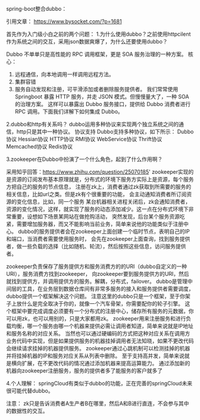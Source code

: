 spring-boot整合dubbo：

引用文章：
https://www.bysocket.com/?p=1681

首先作为入门级小白之前的两个问题：
1.为什么使用dubbo？之前使用httpcilent作为系统之间的交互，采用json数据爽爆了，为什么还要使用dubbo？

Dubbo 不单单只是高性能的 RPC 调用框架，更是 SOA 服务治理的一种方案。
核心：
1. 远程通信，向本地调用一样调用远程方法。
2. 集群容错
3. 服务自动发现和注册，可平滑添加或者删除服务提供者。
我们常常使用 Springboot 暴露 HTTP 服务，并走 JSON 模式。但慢慢量大了，一种 SOA 的治理方案。
这样可以暴露出 Dubbo 服务接口，提供给 Dubbo 消费者进行 RPC 调用。下面我们详解下如何集成 Dubbo。

2.dubbo和http有关系吗？
dubbo运用多种协议来实现两个独立系统之间的通信，http只是其中一种协议。
协议支持
Dubbo支持多种协议，如下所示：
    Dubbo协议
    Hessian协议
    HTTP协议
    RMI协议
    WebService协议
    Thrift协议
    Memcached协议
    Redis协议
    
3.zookeeper在Dubbo中扮演了一个什么角色，起到了什么作用啊？

采用知乎回答：https://www.zhihu.com/question/25070185'
zookeeper实现的是资源的订阅发布基本原理就是，分布式的环境下服务方实际上是资源，每个服务方把自己的服务的节点信息，
注册在zk上，消费者通过zk获取到所需要的服务的相关信息，比如url之类。但是zk有个很重要的功能，
会主动通知消费者所订阅资源的变化信息，比如，同一个服务 某台机器相关进程关闭后，zk会通知消费者，
资源的变化情况，这样，就实现了服务的动态添加减少。这一点在分布式环境下非常重要，设想如下场景某网站在做抢购活动，
突然发现，后台某个服务资源吃紧，需要增加服务器，而又不能影响当前业务，简单来说他的功能类似于注册中心。
dubbo的服务提供者会在zookeeper上面创建一个临时节点，表明自己的IP和端口，当消费者需要使用服务时，
会先在zookeeper上面查询，找到服务提供者，做一些负载的选择（比如随机、轮流），然后按照这些信息，访问服务提供者。

zookeeper负责保存了服务提供方和服务消费方的的URI（dubbo自定义的一种URI），服务消费方找到zookeeper，
向zookeeper要到服务提供方的URI，然后就找到提供方，并调用提供方的服务。解耦，分布式，failover。
dubbo是管理中间层的工具，在业务层到数据仓库间有非常多服务的接入和服务提供者需要调度，dubbo提供一个框架解决这个问题。
注意这里的dubbo只是一个框架，至于你架子上放什么是完全取决于你的，就像一个汽车骨架，你需要配你的轮子引擎。
这个框架中要完成调度必须要有一个分布式的注册中心，储存所有服务的元数据，你可以用zk，也可以用别的，只是大家都用zk。
zookeeper用来注册服务和进行负载均衡，哪一个服务由哪一个机器来提供必需让调用者知道，简单来说就是IP地址和服务名称的对应关系。
当然也可以通过硬编码的方式把这种对应关系在调用方业务代码中实现，但是如果提供服务的机器挂掉调用者无法知晓，如果不更改代码会继续请求挂掉的机器提供服务。
zookeeper通过心跳机制可以检测挂掉的机器并将挂掉机器的IP和服务对应关系从列表中删除。
至于支持高并发，简单来说就是横向扩展，在不更改代码的情况通过添加机器来提高运算能力。
通过添加新的机器向zookeeper注册服务，服务的提供者多了能服务的客户就多了

4.个人理解：
springCloud有类似于dubbo的功能，正在完善的springCloud未来很可能代替dubbo。

注意：
zk只是告诉消费者A生产者B在哪里，然后A和B进行直连，不会参与其中的数据性的交互。
